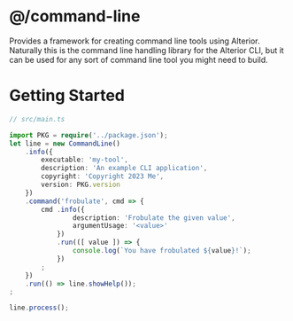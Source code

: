 # @/command-line

Provides a framework for creating command line tools using Alterior. Naturally this is the command line handling library 
for the Alterior CLI, but it can be used for any sort of command line tool you might need to build.

# Getting Started

```typescript
// src/main.ts

import PKG = require('../package.json');
let line = new CommandLine()
    .info({
        executable: 'my-tool',
        description: 'An example CLI application',
        copyright: 'Copyright 2023 Me',
        version: PKG.version
    })
    .command('frobulate', cmd => {
        cmd .info({
                description: 'Frobulate the given value',
                argumentUsage: '<value>'
            })
            .run(([ value ]) => {
                console.log(`You have frobulated ${value}!`);
            })
        ;
    })
    .run(() => line.showHelp());
;

line.process();
```